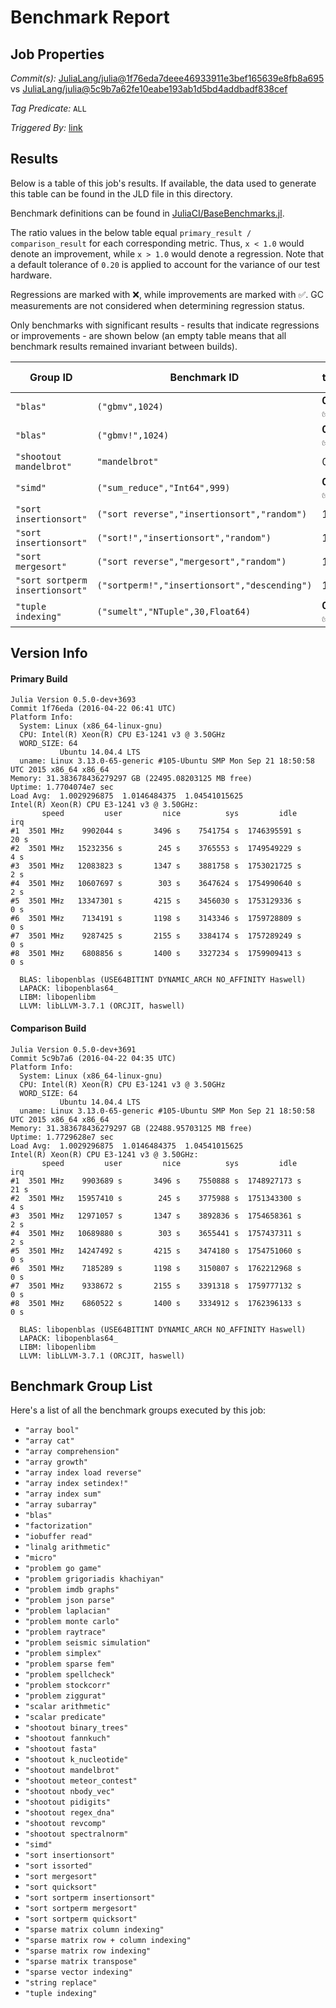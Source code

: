 # Benchmark Report

## Job Properties

*Commit(s):* [JuliaLang/julia@1f76eda7deee46933911e3bef165639e8fb8a695](https://github.com/JuliaLang/julia/commit/1f76eda7deee46933911e3bef165639e8fb8a695) vs [JuliaLang/julia@5c9b7a62fe10eabe193ab1d5bd4addbadf838cef](https://github.com/JuliaLang/julia/commit/5c9b7a62fe10eabe193ab1d5bd4addbadf838cef)

*Tag Predicate:* `ALL`

*Triggered By:* [link](https://github.com/JuliaLang/julia/pull/15997)

## Results

Below is a table of this job's results. If available, the data used to generate this
table can be found in the JLD file in this directory.

Benchmark definitions can be found in [JuliaCI/BaseBenchmarks.jl](https://github.com/JuliaCI/BaseBenchmarks.jl).

The ratio values in the below table equal `primary_result / comparison_result` for each corresponding
metric. Thus, `x < 1.0` would denote an improvement, while `x > 1.0` would denote a regression.
Note that a default tolerance of `0.20` is applied to account for the variance of our test
hardware.

Regressions are marked with :x:, while improvements are marked with :white_check_mark:. GC
measurements are not considered when determining regression status.

Only benchmarks with significant results - results that indicate regressions or improvements - are
shown below (an empty table means that all benchmark results remained invariant between builds).

| Group ID | Benchmark ID | time | GC time | memory allocated | number of allocations |
|----------|--------------|------|---------|------------------|-----------------------|
| `"blas"` | `("gbmv",1024)` | **0.73** :white_check_mark: | 1.46 | 1.00 | 1.00 |
| `"blas"` | `("gbmv!",1024)` | **0.71** :white_check_mark: | 1.00 | 1.00 | 1.00 |
| `"shootout mandelbrot"` | `"mandelbrot"` | 0.99 | 1.00 | 0.91 | **0.78** :white_check_mark: |
| `"simd"` | `("sum_reduce","Int64",999)` | **0.77** :white_check_mark: | 1.00 | 1.00 | 1.00 |
| `"sort insertionsort"` | `("sort reverse","insertionsort","random")` | 1.00 | 1.00 | 1.01 | **4.27** :x: |
| `"sort insertionsort"` | `("sort!","insertionsort","random")` | 1.00 | 1.00 | 1.08 | **135.00** :x: |
| `"sort mergesort"` | `("sort reverse","mergesort","random")` | 1.00 | 0.54 | 1.00 | **1.56** :x: |
| `"sort sortperm insertionsort"` | `("sortperm!","insertionsort","descending")` | 1.00 | 1.00 | 1.09 | **135.00** :x: |
| `"tuple indexing"` | `("sumelt","NTuple",30,Float64)` | **0.57** :white_check_mark: | 1.00 | 1.00 | 1.00 |

## Version Info

#### Primary Build

```
Julia Version 0.5.0-dev+3693
Commit 1f76eda (2016-04-22 06:41 UTC)
Platform Info:
  System: Linux (x86_64-linux-gnu)
  CPU: Intel(R) Xeon(R) CPU E3-1241 v3 @ 3.50GHz
  WORD_SIZE: 64
           Ubuntu 14.04.4 LTS
  uname: Linux 3.13.0-65-generic #105-Ubuntu SMP Mon Sep 21 18:50:58 UTC 2015 x86_64 x86_64
Memory: 31.383678436279297 GB (22495.08203125 MB free)
Uptime: 1.7704074e7 sec
Load Avg:  1.0029296875  1.0146484375  1.04541015625
Intel(R) Xeon(R) CPU E3-1241 v3 @ 3.50GHz: 
       speed         user         nice          sys         idle          irq
#1  3501 MHz    9902044 s       3496 s    7541754 s  1746395591 s         20 s
#2  3501 MHz   15232356 s        245 s    3765553 s  1749549229 s          4 s
#3  3501 MHz   12083823 s       1347 s    3881758 s  1753021725 s          2 s
#4  3501 MHz   10607697 s        303 s    3647624 s  1754990640 s          2 s
#5  3501 MHz   13347301 s       4215 s    3456030 s  1753129336 s          0 s
#6  3501 MHz    7134191 s       1198 s    3143346 s  1759728809 s          0 s
#7  3501 MHz    9287425 s       2155 s    3384174 s  1757289249 s          0 s
#8  3501 MHz    6808856 s       1400 s    3327234 s  1759909413 s          0 s

  BLAS: libopenblas (USE64BITINT DYNAMIC_ARCH NO_AFFINITY Haswell)
  LAPACK: libopenblas64_
  LIBM: libopenlibm
  LLVM: libLLVM-3.7.1 (ORCJIT, haswell)

```

#### Comparison Build

```
Julia Version 0.5.0-dev+3691
Commit 5c9b7a6 (2016-04-22 04:35 UTC)
Platform Info:
  System: Linux (x86_64-linux-gnu)
  CPU: Intel(R) Xeon(R) CPU E3-1241 v3 @ 3.50GHz
  WORD_SIZE: 64
           Ubuntu 14.04.4 LTS
  uname: Linux 3.13.0-65-generic #105-Ubuntu SMP Mon Sep 21 18:50:58 UTC 2015 x86_64 x86_64
Memory: 31.383678436279297 GB (22488.95703125 MB free)
Uptime: 1.7729628e7 sec
Load Avg:  1.0029296875  1.0146484375  1.04541015625
Intel(R) Xeon(R) CPU E3-1241 v3 @ 3.50GHz: 
       speed         user         nice          sys         idle          irq
#1  3501 MHz    9903689 s       3496 s    7550888 s  1748927173 s         21 s
#2  3501 MHz   15957410 s        245 s    3775988 s  1751343300 s          4 s
#3  3501 MHz   12971057 s       1347 s    3892836 s  1754658361 s          2 s
#4  3501 MHz   10689880 s        303 s    3655441 s  1757437311 s          2 s
#5  3501 MHz   14247492 s       4215 s    3474180 s  1754751060 s          0 s
#6  3501 MHz    7185289 s       1198 s    3150807 s  1762212968 s          0 s
#7  3501 MHz    9338672 s       2155 s    3391318 s  1759777132 s          0 s
#8  3501 MHz    6860522 s       1400 s    3334912 s  1762396133 s          0 s

  BLAS: libopenblas (USE64BITINT DYNAMIC_ARCH NO_AFFINITY Haswell)
  LAPACK: libopenblas64_
  LIBM: libopenlibm
  LLVM: libLLVM-3.7.1 (ORCJIT, haswell)

```

## Benchmark Group List

Here's a list of all the benchmark groups executed by this job:

- `"array bool"`
- `"array cat"`
- `"array comprehension"`
- `"array growth"`
- `"array index load reverse"`
- `"array index setindex!"`
- `"array index sum"`
- `"array subarray"`
- `"blas"`
- `"factorization"`
- `"iobuffer read"`
- `"linalg arithmetic"`
- `"micro"`
- `"problem go game"`
- `"problem grigoriadis khachiyan"`
- `"problem imdb graphs"`
- `"problem json parse"`
- `"problem laplacian"`
- `"problem monte carlo"`
- `"problem raytrace"`
- `"problem seismic simulation"`
- `"problem simplex"`
- `"problem sparse fem"`
- `"problem spellcheck"`
- `"problem stockcorr"`
- `"problem ziggurat"`
- `"scalar arithmetic"`
- `"scalar predicate"`
- `"shootout binary_trees"`
- `"shootout fannkuch"`
- `"shootout fasta"`
- `"shootout k_nucleotide"`
- `"shootout mandelbrot"`
- `"shootout meteor_contest"`
- `"shootout nbody_vec"`
- `"shootout pidigits"`
- `"shootout regex_dna"`
- `"shootout revcomp"`
- `"shootout spectralnorm"`
- `"simd"`
- `"sort insertionsort"`
- `"sort issorted"`
- `"sort mergesort"`
- `"sort quicksort"`
- `"sort sortperm insertionsort"`
- `"sort sortperm mergesort"`
- `"sort sortperm quicksort"`
- `"sparse matrix column indexing"`
- `"sparse matrix row + column indexing"`
- `"sparse matrix row indexing"`
- `"sparse matrix transpose"`
- `"sparse vector indexing"`
- `"string replace"`
- `"tuple indexing"`
